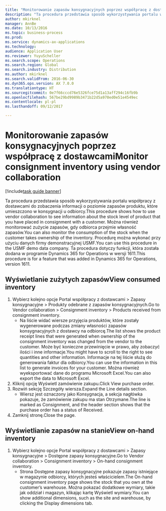 ```yaml
---
title: "Monitorowanie zapasów konsygnacyjnych poprzez współpracę z dostawcami"
description: "Ta procedura przedstawia sposób wykorzystywania portalu współpracy z dostawcami do zobaczenia informacji o poziomie zapasów produktu, które umieszczono w konsygnacji u odbiorcy."
author: mkirknel
manager: AnnBe
ms.date: 10/13/2016
ms.topic: business-process
ms.prod: 
ms.service: dynamics-ax-applications
ms.technology: 
audience: Application User
ms.reviewer: YuyuScheller
ms.search.scope: Operations
ms.search.region: Global
ms.search.industry: Distribution
ms.author: mkirknel
ms.search.validFrom: 2016-06-30
ms.dyn365.ops.version: AX 7.0.0
ms.translationtype: HT
ms.sourcegitcommit: 0e7f66cccd76e5326fce75d1a13aff294c16fb9b
ms.openlocfilehash: 567be29bd9989b3471b22d5a970ed0e51e4549ec
ms.contentlocale: pl-pl
ms.lasthandoff: 09/12/2017

---
```

# <a name="monitor-consignment-inventory-using-vendor-collaboration"></a><span data-ttu-id="a2e10-103">Monitorowanie zapasów konsygnacyjnych poprzez współpracę z dostawcami</span><span class="sxs-lookup"><span data-stu-id="a2e10-103">Monitor consignment inventory using vendor collaboration</span></span>

[!include[task guide banner](../../includes/task-guide-banner.md)]

<span data-ttu-id="a2e10-104">Ta procedura przedstawia sposób wykorzystywania portalu współpracy z dostawcami do zobaczenia informacji o poziomie zapasów produktu, które umieszczono w konsygnacji u odbiorcy.</span><span class="sxs-lookup"><span data-stu-id="a2e10-104">This procedure shows how to use vendor collaboration to see information about the stock level of product that you have placed in consignment with a customer.</span></span> <span data-ttu-id="a2e10-105">Można również monitorować zużycie zapasów, gdy odbiorca przejmie własność zapasów.</span><span class="sxs-lookup"><span data-stu-id="a2e10-105">You can also monitor the consumption of the stock when the customer takes ownership of the inventory.</span></span> <span data-ttu-id="a2e10-106">Procedurę można wykonać przy użyciu danych firmy demonstracyjnej USMF.</span><span class="sxs-lookup"><span data-stu-id="a2e10-106">You can use this procedure in the USMF demo data company.</span></span> <span data-ttu-id="a2e10-107">Ta procedura dotyczy funkcji, która została dodana w programie Dynamics 365 for Operations w wersji 1611.</span><span class="sxs-lookup"><span data-stu-id="a2e10-107">This procedure is for a feature that was added in Dynamics 365 for Operations, version 1611.</span></span>


## <a name="view-consumed-inventory"></a><span data-ttu-id="a2e10-108">Wyświetlanie zużytych zapasów</span><span class="sxs-lookup"><span data-stu-id="a2e10-108">View consumed inventory</span></span>
1. <span data-ttu-id="a2e10-109">Wybierz kolejno opcje Portal współpracy z dostawcami > Zapasy konsygnacyjne > Produkty odebrane z zapasów konsygnacyjnych.</span><span class="sxs-lookup"><span data-stu-id="a2e10-109">Go to Vendor collaboration > Consignment inventory > Products received from consignment inventory.</span></span>
    * <span data-ttu-id="a2e10-110">Na liście widać wiersze przyjęcia produktów, które zostały wygenerowane podczas zmiany własności zapasów konsygnacyjnych z dostawcy na odbiorcę.</span><span class="sxs-lookup"><span data-stu-id="a2e10-110">The list shows the product receipt lines that were generated when ownership of the consignment inventory was changed from the vendor to the customer.</span></span> <span data-ttu-id="a2e10-111">Może być konieczne przewinięcie w prawo, aby zobaczyć ilości i inne informacje.</span><span class="sxs-lookup"><span data-stu-id="a2e10-111">You might have to scroll to the right to see quantities and other information.</span></span> <span data-ttu-id="a2e10-112">Informacje na tej liście służą do generowania faktur dla odbiorcy.</span><span class="sxs-lookup"><span data-stu-id="a2e10-112">You can use the information in this list to generate invoices for your customer.</span></span> <span data-ttu-id="a2e10-113">Można również wyeksportować dane do programu Microsoft Excel.</span><span class="sxs-lookup"><span data-stu-id="a2e10-113">You can also export the data to Microsoft Excel.</span></span>   
2. <span data-ttu-id="a2e10-114">Kliknij opcję Wyświetl zamówienie zakupu.</span><span class="sxs-lookup"><span data-stu-id="a2e10-114">Click View purchase order.</span></span>
3. <span data-ttu-id="a2e10-115">Rozwiń sekcję Szczegóły wiersza.</span><span class="sxs-lookup"><span data-stu-id="a2e10-115">Expand the Line details section.</span></span>
    * <span data-ttu-id="a2e10-116">Wiersz jest oznaczony jako Konsygnacja, a sekcja nagłówka pokazuje, że zamówienie zakupu ma stan Otrzymane.</span><span class="sxs-lookup"><span data-stu-id="a2e10-116">The line is marked as Consignment, and the header section shows that the purchase order has a status of Received.</span></span>  
4. <span data-ttu-id="a2e10-117">Zamknij stronę.</span><span class="sxs-lookup"><span data-stu-id="a2e10-117">Close the page.</span></span>

## <a name="view-on-hand-inventory"></a><span data-ttu-id="a2e10-118">Wyświetlianie zapasów na stanie</span><span class="sxs-lookup"><span data-stu-id="a2e10-118">View on-hand inventory</span></span>
1. <span data-ttu-id="a2e10-119">Wybierz kolejno opcje Portal współpracy z dostawcami > Zapasy konsygnacyjne > Dostępne zapasy konsygnacyjne.</span><span class="sxs-lookup"><span data-stu-id="a2e10-119">Go to Vendor collaboration > Consignment inventory > On-hand consignment inventory.</span></span>
    * <span data-ttu-id="a2e10-120">Strona Dostępne zapasy konsygnacyjne pokazuje zapasy istniejące w magazynie odbiorcy, których jesteś właścicielem.</span><span class="sxs-lookup"><span data-stu-id="a2e10-120">The On-hand consignment inventory page shows the stock that you own at the customer’s warehouse.</span></span> <span data-ttu-id="a2e10-121">Można pokazać dodatkowe wymiary, takie jak oddział i magazyn, klikając kartę Wyświetl wymiary.</span><span class="sxs-lookup"><span data-stu-id="a2e10-121">You can show additional dimensions, such as the site and warehouse, by clicking the Display dimensions tab.</span></span>   

